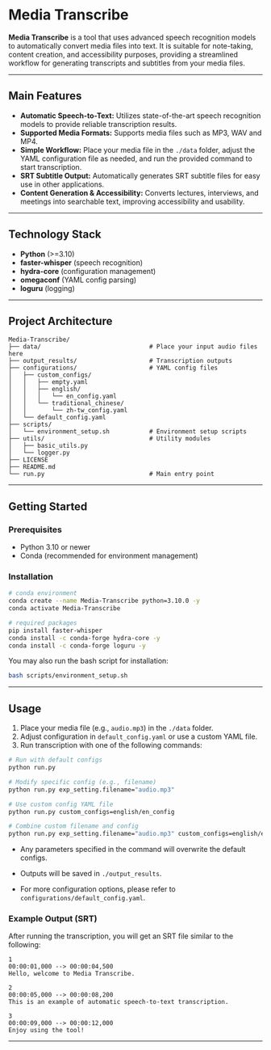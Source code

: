 # Media Transcribe

**Media Transcribe** is a tool that uses advanced speech recognition models to automatically convert media files into text. It is suitable for note-taking, content creation, and accessibility purposes, providing a streamlined workflow for generating transcripts and subtitles from your media files.

---

## Main Features

- **Automatic Speech-to-Text:** Utilizes state-of-the-art speech recognition models to provide reliable transcription results.
- **Supported Media Formats:** Supports media files such as MP3, WAV and MP4.
- **Simple Workflow:** Place your media file in the `./data` folder, adjust the YAML configuration file as needed, and run the provided command to start transcription.
- **SRT Subtitle Output:** Automatically generates SRT subtitle files for easy use in other applications.
- **Content Generation & Accessibility:** Converts lectures, interviews, and meetings into searchable text, improving accessibility and usability.

---

## Technology Stack

- **Python** (>=3.10)
- **faster-whisper** (speech recognition)
- **hydra-core** (configuration management)
- **omegaconf** (YAML config parsing)
- **loguru** (logging)

---

## Project Architecture

```text
Media-Transcribe/
├── data/                              # Place your input audio files here
├── output_results/                    # Transcription outputs
├── configurations/                    # YAML config files
│   ├── custom_configs/
│   │   ├── empty.yaml
│   │   ├── english/
│   │   │   └── en_config.yaml
│   │   └── traditional_chinese/
│   │       └── zh-tw_config.yaml
│   └── default_config.yaml
├── scripts/
│   └── environment_setup.sh           # Environment setup scripts
├── utils/                             # Utility modules
│   ├── basic_utils.py
│   └── logger.py
├── LICENSE
├── README.md
└── run.py                             # Main entry point
```

---

## Getting Started

### Prerequisites

- Python 3.10 or newer
- Conda (recommended for environment management)

### Installation

```bash
# conda environment
conda create --name Media-Transcribe python=3.10.0 -y
conda activate Media-Transcribe

# required packages
pip install faster-whisper
conda install -c conda-forge hydra-core -y
conda install -c conda-forge loguru -y
```

You may also run the bash script for installation:

```bash
bash scripts/environment_setup.sh
```

---

## Usage

1. Place your media file (e.g., `audio.mp3`) in the `./data` folder.
2. Adjust configuration in `default_config.yaml` or use a custom YAML file.
3. Run transcription with one of the following commands:

```bash
# Run with default configs
python run.py

# Modify specific config (e.g., filename)
python run.py exp_setting.filename="audio.mp3"

# Use custom config YAML file
python run.py custom_configs=english/en_config

# Combine custom filename and config
python run.py exp_setting.filename="audio.mp3" custom_configs=english/en_config
```

* Any parameters specified in the command will overwrite the default configs.

* Outputs will be saved in `./output_results`.

* For more configuration options, please refer to `configurations/default_config.yaml`.

### Example Output (SRT)

After running the transcription, you will get an SRT file similar to the following:

```srt
1
00:00:01,000 --> 00:00:04,500
Hello, welcome to Media Transcribe.

2
00:00:05,000 --> 00:00:08,200
This is an example of automatic speech-to-text transcription.

3
00:00:09,000 --> 00:00:12,000
Enjoy using the tool!
```

---
